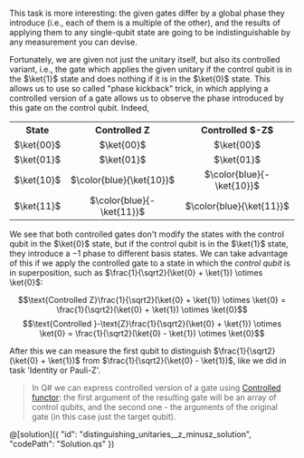 This task is more interesting: the given gates differ by a global phase they introduce (i.e., each of them is a multiple of the other), and the results of applying them to any single-qubit state are going to be indistinguishable by any measurement you can devise.

Fortunately, we are given not just the unitary itself, but also its controlled variant, i.e., the gate which applies the given unitary if the control qubit is in the $\ket{1}$ state and does nothing if it is in the $\ket{0}$ state.
This allows us to use so called "phase kickback" trick, in which applying a controlled version of a gate allows us to observe the phase introduced by this gate on the control qubit. Indeed,

<table>
  <tr>
    <th style="text-align:center">State</th>
    <th style="text-align:center">Controlled Z</th>
    <th style="text-align:center">Controlled $-Z$</th>    
  </tr>
  <tr>
    <td style="text-align:center">$\ket{00}$</td>
    <td style="text-align:center">$\ket{00}$</td>
    <td style="text-align:center">$\ket{00}$</td>
  </tr>
  <tr>
    <td style="text-align:center">$\ket{01}$</td>
    <td style="text-align:center">$\ket{01}$</td>
    <td style="text-align:center">$\ket{01}$</td>
  </tr>
  <tr>
    <td style="text-align:center">$\ket{10}$</td>
    <td style="text-align:center">$\color{blue}{\ket{10}}$</td>
    <td style="text-align:center">$\color{blue}{-\ket{10}}$</td>
  </tr>
  <tr>
    <td style="text-align:center">$\ket{11}$</td>
    <td style="text-align:center">$\color{blue}{-\ket{11}}$</td>
    <td style="text-align:center">$\color{blue}{\ket{11}}$</td>
  </tr>
</table>

We see that both controlled gates don't modify the states with the control qubit in the $\ket{0}$ state, but if the control qubit is in the $\ket{1}$ state, they introduce a $-1$ phase to different basis states. 
We can take advantage of this if we apply the controlled gate to a state in which the *control qubit* is in superposition, such as $\frac{1}{\sqrt2}(\ket{0} + \ket{1}) \otimes \ket{0}$:

$$\text{Controlled Z}\frac{1}{\sqrt2}(\ket{0} + \ket{1}) \otimes \ket{0} = \frac{1}{\sqrt2}(\ket{0} + \ket{1}) \otimes \ket{0}$$
$$\text{Controlled }-\text{Z}\frac{1}{\sqrt2}(\ket{0} + \ket{1}) \otimes \ket{0} = \frac{1}{\sqrt2}(\ket{0} - \ket{1}) \otimes \ket{0}$$

After this we can measure the first qubit to distinguish $\frac{1}{\sqrt2}(\ket{0} + \ket{1})$ from $\frac{1}{\sqrt2}(\ket{0} - \ket{1})$, like we did in task 'Identity or Pauli-Z'.

> In Q# we can express controlled version of a gate using [Controlled functor](https://learn.microsoft.com/en-us/azure/quantum/user-guide/language/expressions/functorapplication#controlled-functor): the first argument of the resulting gate will be an array of control qubits, and the second one - the arguments of the original gate (in this case just the target qubit).

@[solution]({
    "id": "distinguishing_unitaries__z_minusz_solution",
    "codePath": "Solution.qs"
})
